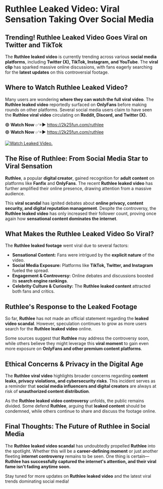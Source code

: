 # Ruthlee Leaked Video: Viral Sensation Taking Over Social Media

## **Trending! Ruthlee Leaked Video Goes Viral on Twitter and TikTok**
The **Ruthlee leaked video** is currently trending across various **social media platforms**, including **Twitter (X), TikTok, Instagram, and YouTube**. The **viral clip** has sparked massive online discussions, with fans eagerly searching for the **latest updates** on this controversial footage.

## **Where to Watch Ruthlee Leaked Video?**
Many users are wondering **where they can watch the full viral video**. The **Ruthlee leaked video** reportedly surfaced on **OnlyFans** before making rounds on other platforms. Several social media users claim to have seen the **Ruthlee viral video** circulating on **Reddit, Discord, and Twitter (X).**

🟢 **Watch Now** ✅=► https://2k25fun.com/ruthlee  
🟢 **Watch Now** ✅=► https://2k25fun.com/ruthlee  

[![Watch Leaked Video.](https://miro.medium.com/v2/resize:fit:828/format:webp/1*cilzJN44JGOrTw9NJCrNHA.gif "Watch Leaked Video")](https://2k25fun.com/ruthlee)

## **The Rise of Ruthlee: From Social Media Star to Viral Sensation**
**Ruthlee**, a popular **digital creator**, gained recognition for **adult content** on platforms like **Fanfix** and **OnlyFans**. The recent **Ruthlee leaked video** has further amplified their online presence, drawing attention from a massive audience.

This **viral scandal** has ignited debates about **online privacy, content security, and digital reputation management**. Despite the controversy, the **Ruthlee leaked video** has only increased their follower count, proving once again how **sensational content dominates the internet**.

## **What Makes the Ruthlee Leaked Video So Viral?**
The **Ruthlee leaked footage** went viral due to several factors:
- **Sensational Content:** Fans were intrigued by the **explicit nature** of the video.
- **Social Media Exposure:** Platforms like **TikTok, Twitter, and Instagram** fueled the spread.
- **Engagement & Controversy:** Online debates and discussions boosted its **search engine rankings**.
- **Celebrity Culture & Curiosity:** The **Ruthlee leaked content** attracted both fans and critics.

## **Ruthlee's Response to the Leaked Footage**
So far, **Ruthlee** has not made an official statement regarding the **leaked video scandal**. However, speculation continues to grow as more users search for the **Ruthlee leaked video** online.

Some sources suggest that **Ruthlee** may address the controversy soon, while others believe they might leverage this **viral moment** to gain even more exposure on **OnlyFans and other premium content platforms**.

## **Ethical Concerns & Privacy in the Digital Age**
The **Ruthlee viral video** highlights broader concerns regarding **content leaks, privacy violations, and cybersecurity risks**. This incident serves as a reminder that **social media influencers and digital creators** are always at risk of **unauthorized content distribution**.

As the **Ruthlee leaked video controversy** unfolds, the public remains divided. Some defend **Ruthlee**, arguing that **leaked content** should be condemned, while others continue to share and discuss the footage online.

## **Final Thoughts: The Future of Ruthlee in Social Media**
The **Ruthlee leaked video scandal** has undoubtedly propelled **Ruthlee** into the spotlight. Whether this will be a **career-defining moment** or just another fleeting **internet controversy** remains to be seen. One thing is certain—**Ruthlee has successfully captured the internet's attention, and their viral fame isn't fading anytime soon.**

Stay tuned for more updates on **Ruthlee leaked video** and the latest viral trends dominating social media!